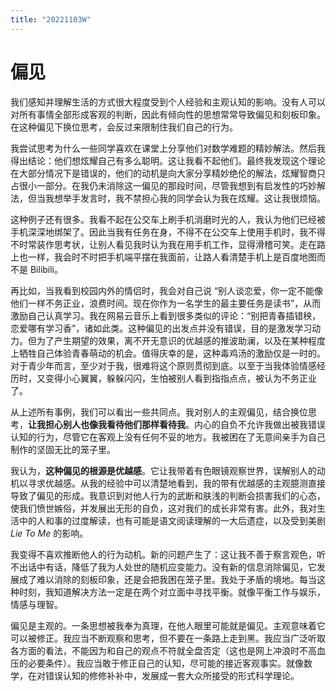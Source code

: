```yaml
---
title: "20221103W"
---
```


# 偏见

我们感知并理解生活的方式很大程度受到个人经验和主观认知的影响。没有人可以对所有事情全部形成客观的判断，因此有倾向性的思想常常导致偏见和刻板印象。在这种偏见下换位思考，会反过来限制住我们自己的行为。

我尝试思考为什么一些同学喜欢在课堂上分享他们对数学难题的精妙解法。然后我得出结论：他们想炫耀自己有多么聪明。这让我看不起他们。最终我发现这个理论在大部分情况下是错误的，他们的动机是向大家分享精妙绝伦的解法，炫耀智商只占很小一部分。在我仍未消除这一偏见的那段时间，尽管我想到有启发性的巧妙解法，但当我想举手发言时，我不禁担心我的同学会认为我在炫耀。这让我很烦恼。

这种例子还有很多。我看不起在公交车上刷手机消磨时光的人，我认为他们已经被手机深深地绑架了。因此当我有任务在身，不得不在公交车上使用手机时，我不得不时常装作思考状，让别人看见我时认为我在用手机工作，显得滑稽可笑。走在路上也一样，我会时不时把手机端平摆在我面前，让路人看清楚手机上是百度地图而不是 Bilibili。

再比如，当我看到校园内外的情侣时，我会对自己说 “别人谈恋爱，你一定不能像他们一样不务正业，浪费时间。现在你作为一名学生的最主要任务是读书”，从而激励自己认真学习。我在网易云音乐上看到很多类似的评论：“别把青春插错秧，恋爱哪有学习香”，诸如此类。这种偏见的出发点并没有错误，目的是激发学习动力。但为了产生期望的效果，离不开无意识的优越感的推波助澜，以及在某种程度上牺牲自己体验青春萌动的机会。值得庆幸的是，这种毒鸡汤的激励仅是一时的。对于青少年而言，至少对于我，很难将这个原则贯彻到底。以至于当我体验情感经历时，又变得小心翼翼，躲躲闪闪，生怕被别人看到指指点点，被认为不务正业了。

从上述所有事例，我们可以看出一些共同点。我对别人的主观偏见，结合换位思考，**让我担心别人也像我看待他们那样看待我**。内心的自负不允许我做出被我错误认知的行为，尽管它在客观上没有任何不妥的地方。我被困在了无意间亲手为自己制作的坚固无比的笼子里。

我认为，**这种偏见的根源是优越感**。它让我带着有色眼镜观察世界，误解别人的动机以寻求优越感。从我的经验中可以清楚地看到，我的带有优越感的主观臆测直接导致了偏见的形成。我意识到对他人行为的武断和肤浅的判断会损害我们的心态，使我们愤世嫉俗，并发展出无形的自负，这对我们的成长非常有害。此外，我对生活中的人和事的过度解读，也有可能是语文阅读理解的一大后遗症，以及受到美剧 *Lie To Me* 的影响。

我变得不喜欢推断他人的行为动机。新的问题产生了：这让我不善于察言观色，听不出话中有话，降低了我为人处世的随机应变能力。没有新的信息消除偏见，它发展成了难以消除的刻板印象，还是会把我困在笼子里。我处于矛盾的境地。每当这种时刻，我知道解决方法一定是在两个对立面中寻找平衡。就像平衡工作与娱乐，情感与理智。

偏见是主观的。一条思想被我奉为真理，在他人眼里可能就是偏见。主观意味着它可以被修正。我应当不断观察和思考，但不要在一条路上走到黑。我应当广泛听取各方面的看法，不能因为和自己的观点不符就全盘否定（这也是网上冲浪时不高血压的必要条件）。我应当敢于修正自己的认知，尽可能的接近客观事实。就像数学，在对错误认知的修修补补中，发展成一套大众所接受的形式科学理论。